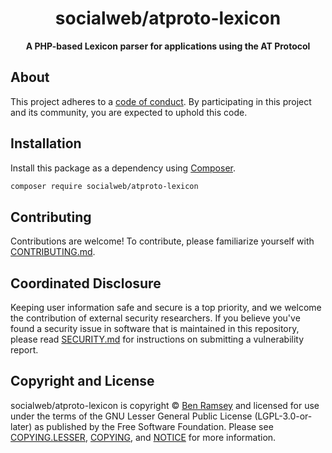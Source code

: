 <h1 align="center">socialweb/atproto-lexicon</h1>

<p align="center">
    <strong>A PHP-based Lexicon parser for applications using the AT Protocol</strong>
</p>

<!--
TODO: Make sure the following URLs are correct and working for your project.
      Then, remove these comments to display the badges, giving users a quick
      overview of your package.

<p align="center">
    <a href="https://github.com/socialweb-php/atproto-lexicon"><img src="https://img.shields.io/badge/source-socialweb/atproto--lexicon-blue.svg?style=flat-square" alt="Source Code"></a>
    <a href="https://packagist.org/packages/socialweb/atproto-lexicon"><img src="https://img.shields.io/packagist/v/socialweb/atproto-lexicon.svg?style=flat-square&label=release" alt="Download Package"></a>
    <a href="https://php.net"><img src="https://img.shields.io/packagist/php-v/socialweb/atproto-lexicon.svg?style=flat-square&colorB=%238892BF" alt="PHP Programming Language"></a>
    <a href="https://github.com/socialweb-php/atproto-lexicon/blob/main/LICENSE"><img src="https://img.shields.io/packagist/l/socialweb/atproto-lexicon.svg?style=flat-square&colorB=darkcyan" alt="Read License"></a>
    <a href="https://github.com/socialweb-php/atproto-lexicon/actions/workflows/continuous-integration.yml"><img src="https://img.shields.io/github/actions/workflow/status/socialweb-php/atproto-lexicon/continuous-integration.yml?branch=main&style=flat-square&logo=github" alt="Build Status"></a>
    <a href="https://codecov.io/gh/socialweb-php/atproto-lexicon"><img src="https://img.shields.io/codecov/c/gh/socialweb-php/atproto-lexicon?label=codecov&logo=codecov&style=flat-square" alt="Codecov Code Coverage"></a>
    <a href="https://shepherd.dev/github/socialweb-php/atproto-lexicon"><img src="https://img.shields.io/endpoint?style=flat-square&url=https%3A%2F%2Fshepherd.dev%2Fgithub%2Fsocialweb-php%2Fatproto-lexicon%2Fcoverage" alt="Psalm Type Coverage"></a>
</p>
-->

## About

This project adheres to a [code of conduct](CODE_OF_CONDUCT.md).
By participating in this project and its community, you are expected to
uphold this code.

## Installation

Install this package as a dependency using [Composer](https://getcomposer.org).

``` bash
composer require socialweb/atproto-lexicon
```

<!--
## Usage

Provide a brief description or short example of how to use this library.
If you need to provide more detailed examples, use the `docs/` directory
and provide a link here to the documentation.

``` php
use SocialWeb\Atproto\Lexicon\Example;

$example = new Example();
echo $example->greet('fellow human');
```
-->

## Contributing

Contributions are welcome! To contribute, please familiarize yourself with
[CONTRIBUTING.md](CONTRIBUTING.md).

## Coordinated Disclosure

Keeping user information safe and secure is a top priority, and we welcome the
contribution of external security researchers. If you believe you've found a
security issue in software that is maintained in this repository, please read
[SECURITY.md](SECURITY.md) for instructions on submitting a vulnerability report.

## Copyright and License

socialweb/atproto-lexicon is copyright © [Ben Ramsey](https://benramsey.com)
and licensed for use under the terms of the
GNU Lesser General Public License (LGPL-3.0-or-later) as published by the Free
Software Foundation. Please see [COPYING.LESSER](COPYING.LESSER),
[COPYING](COPYING), and [NOTICE](NOTICE) for more information.
